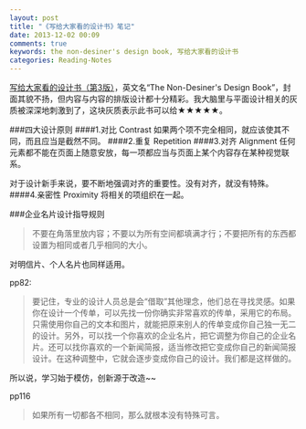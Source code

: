 ```yaml
---
layout: post
title: "《写给大家看的设计书》笔记"
date: 2013-12-02 00:09
comments: true
keywords: the non-desiner's design book, 写给大家看的设计书
categories: Reading-Notes
---
```

<a href="http://book.douban.com/subject/3323633/" target="_blank" title="去豆瓣查看此书~~">写给大家看的设计书（第3版）</a>，英文名“The Non-Desiner's Design Book”，封面其貌不扬，但内容与内容的排版设计都十分精彩。我大脑里与平面设计相关的灰质被深深地刺激到了，这块灰质表示此书可以给★★★★★。
<!-- more -->

###四大设计原则
####1.对比 Contrast
如果两个项不完全相同，就应该使其不同，而且应当是截然不同。
####2.重复 Repetition
####3.对齐 Alignment
任何元素都不能在页面上随意安放，每一项都应当与页面上某个内容存在某种视觉联系。

对于设计新手来说，要不断地强调对齐的重要性。没有对齐，就没有特殊。
####4.亲密性 Proximity
将相关的项组织在一起。

###企业名片设计指导规则
> 不要在角落里放内容；不要以为所有空间都填满才行；不要把所有的东西都设置为相同或者几乎相同的大小。

对明信片、个人名片也同样适用。

pp82:

> 要记住，专业的设计人员总是会“借取”其他理念，他们总在寻找灵感。如果你在设计一个传单，可以先找一份你确实非常喜欢的传单，采用它的布局。只需使用你自己的文本和图片，就能把原来别人的传单变成你自己独一无二的设计。另外，可以找一个你喜欢的企业名片，把它调整为你自己的企业名片。还可以找你喜欢的一个新闻简报，适当修改把它变成你自己的新闻简报设计。在这种调整中，它就会逐步变成你自己的设计。我们都是这样做的。

所以说，学习始于模仿，创新源于改造~~

pp116

> 如果所有一切都各不相同，那么就根本没有特殊可言。
